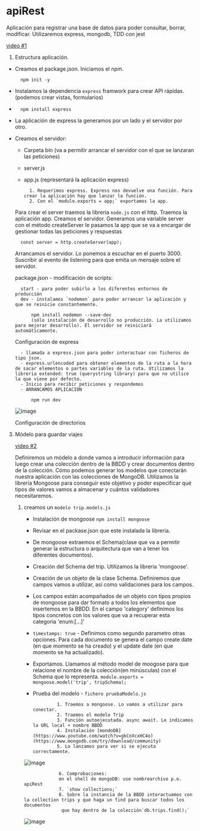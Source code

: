 # apiRest
Aplicación para registrar una base de datos para poder consultar, borrar, modificar.
Utilizaremos express, mongodb, TDD con jest

[video #1](https://www.youtube.com/watch?v=of-c7lV0i6g)

1. Estructura aplicación.
   
- Creamos el package.json. Iniciamos el npm.

        npm init -y 
- Instalamos la dependencia `express` framwork para crear API rápidas.(podemos crear vistas, formularios)
- 
        npm install express
- La aplicación de express la generamos por un lado y el servidor por otro.
- Creamos el servidor:
    - Carpeta bin (va a permitir arrancar el servidor con el que se lanzaran las peticiones)
    - server.js 
    - app.js (representará la aplicación express)
    
            1. Requerimos express. Express nos devuelve una función. Para crear la aplicación hay que lanzar la función. 
            2. Con el `module.exports = app;` exportamos la app.
   Para crear el server traemos la libreria `node.js` con el http.
   Traemos la aplicación app.
   Creamos el servidor. Generamos una variable server con el método createServer le pasamos la app que se va a encargar de gestionar todas las peticiones y respuestas
        
        const server = http.createServer(app);
    Arrancamos el servidor. Lo ponemos a escuchar en el puerto 3000.
    Suscribir al evento de listening para que emita un mensaje sobre el servidor.

    package.json - modificación de scripts:
    
        start - para poder subirlo a los diferentes entornos de producción
        dev - instalamos `nodemon` para poder arrancar la aplicación y que se reinicie constantemente.
        
            npm install nodemon --save-dev 
            (sólo instalación de desarrollo no producción. La utilizamos para mejorar desarrollo). El servidor se reiniciará automáticamente.

    Configuración de express
    
        - llamada a express.json para poder interactuar con ficheros de tipo json.
        - express.urlencoded para obtener elementos de la ruta a la hora de sacar elementos o partes variables de la ruta. Utilizamos la libreria extended: true (querystring library) para que no utilice la que viene por defecto.
        - Inicio para recibir peticiones y respondemos
        - ARRANCAMOS APLICACIÓN 
        
            npm run dev
            
   ![image](https://user-images.githubusercontent.com/67627523/160562284-43a1b832-6d24-4851-809e-a382368f5803.png)

    Configuración de directorios

3. Módelo para guardar viajes
   
   [video #2](https://www.youtube.com/watch?v=CvO-JHjcwoM&list=PLs4YDKCLLrp-44HNv4j-Efw6WZITMzxo1&index=2)

   Definiremos un módelo a donde vamos a introducir información para luego crear una colección dentro de la BBDD y crear documentos dentro de la colección. Cómo podemos generar los modelos que conectarán nuestra aplicación con las colecciones de MongoDB. Utilizamos la librería Mongoose para conseguir este objetivo y poder especificar qué tipos de valores vamos a almacenar y cuántos validadores necesitaremos.  

    1. creamos un `modelo trip.models.js`
        - Instalación de mongoose `npm install mongoose`
        - Revisar en el packase.json que este instalada la libreria.
        - De mongoose extraemos el Schema(clase que va a permitir generar la estructura o arquitectura que van a tener los diferentes documentos).
        - Creación del Schema del trip. Utilizamos la libreria 'mongoose'.
        - Creación de un objeto de la clase Schema. Definiremos que campos vamos a utilizar, así como validaciones para los campos.
        - Los campos están acompañados de un objeto con tipos propios de mongoose para dar formato a todos los elementos que insertemos en la BBDD. En el campo 'category' definimos los tipos concretos con los valores que va a recuperar esta categoria 'enum:[...]'
        - `timestamps: true` - Definimos como segundo parametro otras opciones. Para cada documento se genera el campo create date (en que momento se ha creado) y el update date (en que momento se ha actualizado).
        - Exportamos. Llamamos al método model de moogose para que relacione el nombre de la colección(en minúsculas) con el Schema que lo representa. `module.exports = mongoose.model('trip', tripSchema);`
        - Prueba del modelo - `fichero pruebaModelo.js`
        
                       1. Traemos a mongoose. Lo vamos a utilizar para conectar.
                       2. Traemos el modelo Trip
                       3. Función autoejecutada. async await. Le indicamos la URL local + nombre BBDD
                       4. Instalación [mondoDB](https://www.youtube.com/watch?v=gkCnXcxHC4o)(https://www.mongodb.com/try/download/community)
                       5. Lo lanzamos para ver si se ejecuta correctamente.
            
         ![image](https://user-images.githubusercontent.com/67627523/161260647-1a5eae6e-1a46-404d-b005-aa28dc02c38e.png)
         
                        6. Comprobaciones:
                        en el shell de mongoDB: use nombrearchivo p.e. apiRest
                        7. `show collections;`
                        8. Sobre la instancia de la BBDD interactuamos con la collection trips y que haga un find para buscar todos los documentos
                         que hay dentro de la colección`db.trips.find();`
                         
          ![image](https://user-images.githubusercontent.com/67627523/161263723-8b706373-0a31-4cc5-a24e-6b3bb76ff5b5.png)

